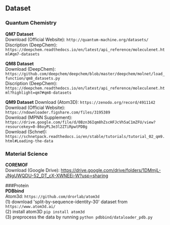 
## Dataset
### Quantum Chemistry
**QM7 Dataset**  
Download (Official Website): `http://quantum-machine.org/datasets/ `  
Discription (DeepChem): `https://deepchem.readthedocs.io/en/latest/api_reference/moleculenet.html#qm7-datasets`

**QM8 Dataset**  
Download (DeepChem): `https://github.com/deepchem/deepchem/blob/master/deepchem/molnet/load_function/qm8_datasets.py`   
Discription (DeepChem): `https://deepchem.readthedocs.io/en/latest/api_reference/moleculenet.html?highlight=qm7#qm8-datasets` 


**QM9 Dataset** 
Download (Atom3D): `https://zenodo.org/record/4911142`   
Download (Official Website): `https://ndownloader.figshare.com/files/3195389`  
Download (MPNN Supplement): `https://drive.google.com/file/d/0Bzn36Iqm8hZscHFJcVh5aC1mZFU/view?resourcekey=0-86oyPL3e3l2ZTiRpwtPDBg`   
Download (Schnet): `https://schnetpack.readthedocs.io/en/stable/tutorials/tutorial_02_qm9.html#Loading-the-data` 


### Material Science  
**COREMOF**  
Download (Google Drive):  https://drive.google.com/drive/folders/1DMmjL-JNgUWQDU-52_DT_cX-XWNEEi-W?usp=sharing   

 



###Protein  
**PDBbind**  
Atom3d: `https://github.com/drorlab/atom3d`  
(1) download 'split-by-sequence-identity-30' dataset from `https://www.atom3d.ai/`  
(2) install atom3D `pip install atom3d`  
(3) preprocess the data by running `python pdbbind/dataloader_pdb.py`  





